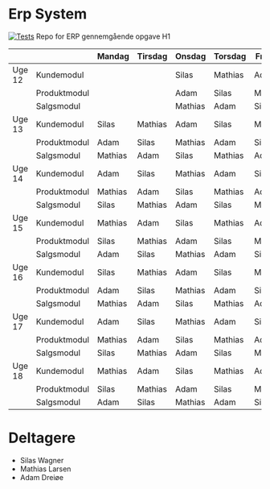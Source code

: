 # Erp System
[![Tests](https://github.com/AlienNotFound/erp-system-opgave/actions/workflows/build-and-tests.yaml/badge.svg?branch=feature-workflows)](https://github.com/AlienNotFound/erp-system-opgave/actions/workflows/build-and-tests.yaml)
Repo for ERP gennemgående opgave H1


|        |              | Mandag  | Tirsdag | Onsdag  | Torsdag | Fredag  |
|--------|--------------|---------|---------|---------|---------|---------|
| Uge 12 | Kundemodul   |         |         | Silas   | Mathias | Adam    |
|        | Produktmodul |         |         | Adam    | Silas   | Mathias |
|        | Salgsmodul   |         |         | Mathias | Adam    | Silas   |
| Uge 13 | Kundemodul   | Silas   | Mathias | Adam    | Silas   | Mathias |
|        | Produktmodul | Adam    | Silas   | Mathias | Adam    | Silas   |
|        | Salgsmodul   | Mathias | Adam    | Silas   | Mathias | Adam    |
| Uge 14 | Kundemodul   | Adam    | Silas   | Mathias | Adam    | Silas   |
|        | Produktmodul | Mathias | Adam    | Silas   | Mathias | Adam    |
|        | Salgsmodul   | Silas   | Mathias | Adam    | Silas   | Mathias |
| Uge 15 | Kundemodul   | Mathias | Adam    | Silas   | Mathias | Adam    |
|        | Produktmodul | Silas   | Mathias | Adam    | Silas   | Mathias |
|        | Salgsmodul   | Adam    | Silas   | Mathias | Adam    | Silas   |
| Uge 16 | Kundemodul   | Silas   | Mathias | Adam    | Silas   | Mathias |
|        | Produktmodul | Adam    | Silas   | Mathias | Adam    | Silas   |
|        | Salgsmodul   | Mathias | Adam    | Silas   | Mathias | Adam    |
| Uge 17 | Kundemodul   | Adam    | Silas   | Mathias | Adam    | Silas   |
|        | Produktmodul | Mathias | Adam    | Silas   | Mathias | Adam    |
|        | Salgsmodul   | Silas   | Mathias | Adam    | Silas   | Mathias |
| Uge 18 | Kundemodul   | Mathias | Adam    | Silas   | Mathias | Adam    |
|        | Produktmodul | Silas   | Mathias | Adam    | Silas   | Mathias |
|        | Salgsmodul   | Adam    | Silas   | Mathias | Adam    | Silas   |


# Deltagere
 - Silas Wagner
 - Mathias Larsen
 - Adam Dreiøe